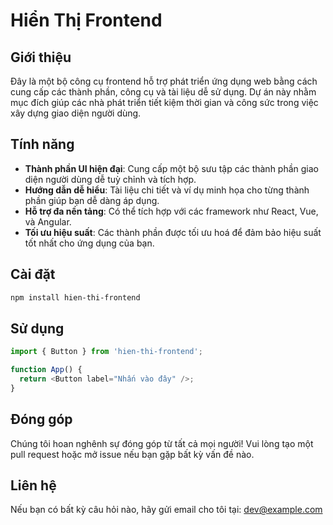 # Hiển Thị Frontend

## Giới thiệu
Đây là một bộ công cụ frontend hỗ trợ phát triển ứng dụng web bằng cách cung cấp các thành phần, công cụ và tài liệu dễ sử dụng. Dự án này nhằm mục đích giúp các nhà phát triển tiết kiệm thời gian và công sức trong việc xây dựng giao diện người dùng.

## Tính năng
- **Thành phần UI hiện đại**: Cung cấp một bộ sưu tập các thành phần giao diện người dùng dễ tuỳ chỉnh và tích hợp.
- **Hướng dẫn dễ hiểu**: Tài liệu chi tiết và ví dụ minh họa cho từng thành phần giúp bạn dễ dàng áp dụng.
- **Hỗ trợ đa nền tảng**: Có thể tích hợp với các framework như React, Vue, và Angular.
- **Tối ưu hiệu suất**: Các thành phần được tối ưu hoá để đảm bảo hiệu suất tốt nhất cho ứng dụng của bạn.

## Cài đặt
```bash
npm install hien-thi-frontend
```

## Sử dụng
```javascript
import { Button } from 'hien-thi-frontend';

function App() {
  return <Button label="Nhấn vào đây" />;
}
```

## Đóng góp
Chúng tôi hoan nghênh sự đóng góp từ tất cả mọi người! Vui lòng tạo một pull request hoặc mở issue nếu bạn gặp bất kỳ vấn đề nào.

## Liên hệ
Nếu bạn có bất kỳ câu hỏi nào, hãy gửi email cho tôi tại: dev@example.com

